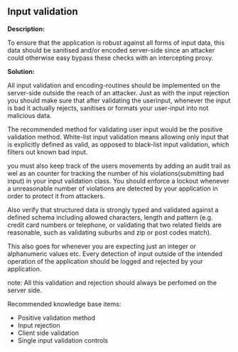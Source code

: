 
Input validation
-------

**Description:**

To ensure that the application is robust against all forms of input data, this data should 
be sanitised and/or encoded server-side since an attacker could otherwise easy bypass 
these checks with an intercepting proxy.

**Solution:**

All input validation and encoding-routines should be implemented on the server-side 
outside the reach of an attacker. Just as with the input rejection you should make sure that
after validating the userinput, whenever the input is bad it actually rejects, sanitises 
or formats your user-input into not malicious data. 

The recommended method for validating user input would be the positive validation method.
White-list input validation means allowing only input that is explicitly defined as valid,
as opposed to black-list input validation, which filters out known bad input.

you must also keep track of the users movements by adding an audit trail as wel as an
counter for tracking the number of his violations(submitting bad input) in your input 
validation class. You should enforce a lockout whenever a unreasonable number of 
violations are detected by your application in order to protect it from attackers.

Also verify that structured data is strongly typed and validated against a defined schema 
including allowed characters, length and pattern (e.g. credit card numbers or telephone, 
or validating that two related fields are reasonable, such as validating suburbs and zip 
or post codes match).

This also goes for whenever you are expecting just an integer or alphanumeric values etc.
Every detection of input outside of the intended operation of the application should be 
logged and rejected by your application. 

note: All this validation and rejection should always be perfomed on the server side.

Recommended knowledge base items:

- Positive validation method
- Input rejection
- Client side validation
- Single input validation controls

